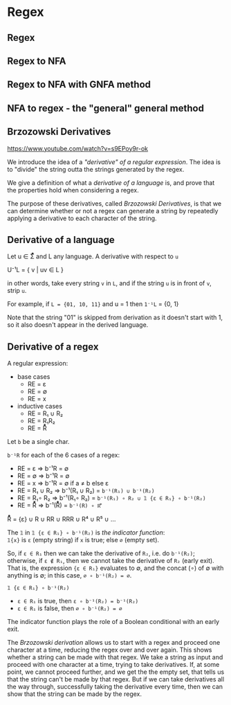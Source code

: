 # Regex

## Regex

## Regex to NFA

## Regex to NFA with GNFA method

## NFA to regex - the "general" general method

## Brzozowski Derivatives

https://www.youtube.com/watch?v=s9EPoy9r-ok

We introduce the idea of a *"derivative" of a regular expression*. The idea is to "divide" the string outta the strings generated by the regex.

We give a definition of what a *derivative of a language* is, and prove that the properties hold when considering a regex.

The purpose of these derivatives, called *Brzozowski Derivatives*, is that we can determine whether or not a regex can generate a string by repeatedly applying a derivative to each character of the string.

## Derivative of a language

Let u ∈ Σ⃰ and L any language. 
A derivative with respect to `u` 

U⁻¹L = { v | uv ∈ L }

in other words, take every string `v` in `L`, and if the string `u` is in front of `v`, strip `u`.

For example, 
if `L = {01, 10, 11}` 
and u = 1 
then `1⁻¹L` = {0, 1}

Note that the string "01" is skipped from derivation as it doesn't start with 1, so it also doesn't appear in the derived language.

## Derivative of a regex

A regular expression:
- base cases
  - RE = ε
  - RE = ∅
  - RE = x
- inductive cases
  - RE = R₁ ∪ R₂
  - RE = R₁R₂
  - RE = R⃰

Let `b` be a single char. 

`b⁻¹R` for each of the 6 cases of a regex:
- RE = ε        ⇒ b⁻¹R = ∅
- RE = ∅        ⇒ b⁻¹R = ∅
- RE = x        ⇒ b⁻¹R = ∅ if a ≠ b else ε
- RE = R₁ ∪ R₂  ⇒ b⁻¹(R₁ ∪ R₂) = `b⁻¹(R₁) ∪ b⁻¹(R₂)`
- RE = R₁∘ R₂    ⇒ b⁻¹(R₁∘ R₂)   = `b⁻¹(R₁) ∘ R₂ ∪ 𝟙 {ε ∈ R₁} ∘ b⁻¹(R₂)`
- RE = R⃰       ⇒ b⁻¹(R⃰)      = `b⁻¹(R) ∘ R⃰`

R⃰ = {ε} ∪ R ∪ RR ∪ RRR ∪ R⁴ ∪ R⁵ ∪ …

The `𝟙` in `𝟙 {ε ∈ R₁} ∘ b⁻¹(R₂)` is *the indicator function*:   
`𝟙{x}` is `ε` (empty string) if `x` is true; else `∅` (empty set).    

So, if `ε ∈ R₁` then we can take the derivative of `R₂`, i.e. do `b⁻¹(R₂)`; otherwise, if `ε ∉ R₁`, then we cannot take the derivative of `R₂` (early exit). That is, the expression `{ε ∈ R₁}` evaluates to ∅, and the concat (∘) of ∅ with anything is ∅; in this case, `∅ ∘ b⁻¹(R₂) = ∅`.

`𝟙 {ε ∈ R₁} ∘ b⁻¹(R₂)`
- `ε ∈ R₁` is true,  then `ε ∘ b⁻¹(R₂) = b⁻¹(R₂)`
- `ε ∈ R₁` is false, then `∅ ∘ b⁻¹(R₂) = ∅`

The indicator function plays the role of a Boolean conditional with an early exit.

The *Brzozowski derivation* allows us to start with a regex and proceed one character at a time, reducing the regex over and over again. This shows whether a string can be made with that regex. We take a string as input and proceed with one character at a time, trying to take derivatives. If, at some point, we cannot proceed further, and we get the the empty set, that tells us that the string can't be made by that regex. But if we can take derivatives all the way through, successfully taking the derivative every time, then we can show that the string can be made by the regex.
